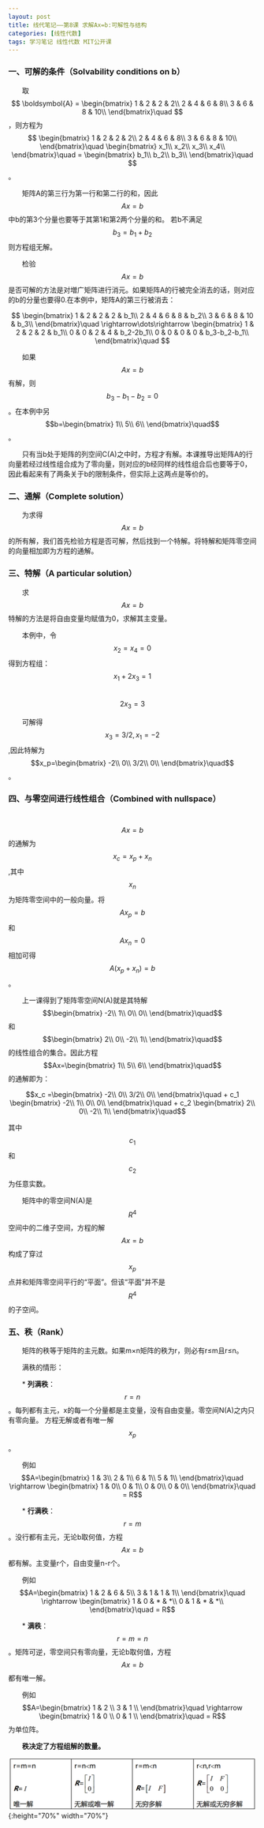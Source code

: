 ```yaml
---
layout: post
title: 线代笔记——第8课 求解Ax=b:可解性与结构
categories: [线性代数]
tags: 学习笔记 线性代数 MIT公开课
---
```

### 一、可解的条件（Solvability conditions on b）
　　取
$$
\boldsymbol{A} = \begin{bmatrix} 1 & 2 & 2 & 2\\ 2 & 4 & 6 & 8\\ 3 & 6 & 8 & 10\\ \end{bmatrix}\quad
$$
，则方程为
$$
\begin{bmatrix}	1 & 2 & 2 & 2\\ 2 & 4 & 6 & 8\\ 3 & 6 & 8 & 10\\ \end{bmatrix}\quad
\begin{bmatrix}	x_1\\ x_2\\ x_3\\ x_4\\ \end{bmatrix}\quad
= \begin{bmatrix} b_1\\ b_2\\ b_3\\ \end{bmatrix}\quad
$$
。

　　矩阵A的第三行为第一行和第二行的和，因此$$Ax=b$$中b的第3个分量也要等于其第1和第2两个分量的和。
若b不满足$$b_3=b_1+b_2$$则方程组无解。

　　检验$$Ax=b$$是否可解的方法是对増广矩阵进行消元。如果矩阵A的行被完全消去的话，则对应的b的分量也要得0.在本例中，矩阵A的第三行被消去：

$$
\begin{bmatrix}	1 & 2 & 2 & 2 & b_1\\ 2 & 4 & 6 & 8 & b_2\\ 3 & 6 & 8 & 10 & b_3\\ \end{bmatrix}\quad
\rightarrow\dots\rightarrow
\begin{bmatrix}	1 & 2 & 2 & 2 & b_1\\ 0 & 0 & 2 & 4 & b_2-2b_1\\ 0 & 0 & 0 & 0 & b_3-b_2-b_1\\ \end{bmatrix}\quad
$$

　　如果$$Ax=b$$有解，则$$b_3-b_1-b_2=0$$。在本例中另$$b=\begin{bmatrix} 1\\ 5\\ 6\\ \end{bmatrix}\quad$$。

　　只有当b处于矩阵的列空间C(A)之中时，方程才有解。本课推导出矩阵A的行向量若经过线性组合成为了零向量，则对应的b经同样的线性组合后也要等于0，
因此看起来有了两条关于b的限制条件，但实际上这两点是等价的。

### 二、通解（Complete solution）

　　为求得$$Ax=b$$的所有解，我们首先检验方程是否可解，然后找到一个特解。将特解和矩阵零空间的向量相加即为方程的通解。

### 三、特解（A particular solution）

　　求$$Ax=b$$特解的方法是将自由变量均赋值为0，求解其主变量。

　　本例中，令$$x_2=x_4=0$$得到方程组：
	$$x_1+2x_3=1$$　　$$2x_3 = 3$$
	
　　可解得$$x_3=3/2,x_1=-2$$,因此特解为$$x_p=\begin{bmatrix} -2\\ 0\\ 3/2\\ 0\\ \end{bmatrix}\quad$$。

### 四、与零空间进行线性组合（Combined with nullspace）

　　$$Ax=b$$的通解为$$x_c = x_p + x_n$$,其中$$x_n$$为矩阵零空间中的一般向量。将$$Ax_p=b$$和$$Ax_n=0$$相加可得$$A(x_p + x_n)=b$$。

　　上一课得到了矩阵零空间N(A)就是其特解$$\begin{bmatrix} -2\\ 1\\ 0\\ 0\\ \end{bmatrix}\quad$$和$$\begin{bmatrix} 2\\ 0\\ -2\\ 1\\ \end{bmatrix}\quad$$
的线性组合的集合。因此方程$$Ax=\begin{bmatrix} 1\\ 5\\ 6\\ \end{bmatrix}\quad$$的通解即为：

$$x_c =\begin{bmatrix} -2\\ 0\\ 3/2\\ 0\\ \end{bmatrix}\quad + c_1 \begin{bmatrix} -2\\ 1\\ 0\\ 0\\ \end{bmatrix}\quad + c_2 \begin{bmatrix} 2\\ 0\\ -2\\ 1\\ \end{bmatrix}\quad$$

其中$$c_1$$和$$c_2$$为任意实数。    

　　矩阵中的零空间N(A)是$$R^4$$空间中的二维子空间，方程的解$$Ax=b$$构成了穿过$$x_p$$点并和矩阵零空间平行的“平面”。但该“平面”并不是$$R^4$$的子空间。

### 五、秩（Rank）

　　矩阵的秩等于矩阵的主元数。如果m×n矩阵的秩为r，则必有r≤m且r≤n。

　　满秩的情形：

　　* **列满秩**：$$r=n$$。每列都有主元，x的每一个分量都是主变量，没有自由变量。零空间N(A)之内只有零向量。
方程无解或者有唯一解$$x_p$$。

　　例如$$A=\begin{bmatrix} 1 & 3\\ 2 & 1\\ 6 & 1\\ 5 & 1\\ \end{bmatrix}\quad \rightarrow 
\begin{bmatrix} 1 & 0\\ 0 & 1\\ 0 & 0\\ 0 & 0\\ \end{bmatrix}\quad = R$$

　　* **行满秩**：$$r=m$$。没行都有主元，无论b取何值，方程$$Ax=b$$都有解。主变量r个，自由变量n-r个。

　　例如$$A=\begin{bmatrix} 1 & 2 & 6 & 5\\ 3 & 1 & 1 & 1\\ \end{bmatrix}\quad \rightarrow 
\begin{bmatrix} 1 & 0 & * & *\\ 0 & 1 & * & *\\ \end{bmatrix}\quad = R$$

　　* **满秩**：$$r=m=n$$。矩阵可逆，零空间只有零向量，无论b取何值，方程$$Ax=b$$都有唯一解。

　　例如$$A=\begin{bmatrix} 1 & 2 \\ 3 & 1 \\ \end{bmatrix}\quad \rightarrow 
\begin{bmatrix} 1 & 0 \\ 0 & 1 \\ \end{bmatrix}\quad = R$$为单位阵。

　　**秩决定了方程组解的数量。**

![秩](\images\posts\Math\LinearAlgebra\8_1.png){:height="70%" width="70%"}


